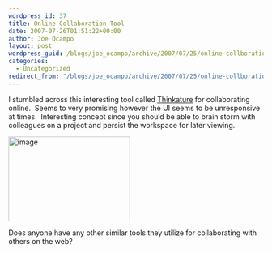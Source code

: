 ```yaml
---
wordpress_id: 37
title: Online Collaboration Tool
date: 2007-07-26T01:51:22+00:00
author: Joe Ocampo
layout: post
wordpress_guid: /blogs/joe_ocampo/archive/2007/07/25/online-collboration-tool.aspx
categories:
  - Uncategorized
redirect_from: "/blogs/joe_ocampo/archive/2007/07/25/online-collboration-tool.aspx/"
---
```

I stumbled across this interesting tool called <a href="http://thinkature.com/" target="_blank">Thinkature</a> for collaborating online.&nbsp; Seems to&nbsp;very&nbsp;promising however the UI seems to be&nbsp;unresponsive at times.&nbsp; Interesting concept&nbsp;since you should be able to brain storm with colleagues on a project and persist the workspace for later viewing.&nbsp;&nbsp;

[<img style="border-right: 0px;border-top: 0px;border-left: 0px;border-bottom: 0px" height="167" alt="image" src="https://lostechies.com/content/joeocampo/uploads/2011/03OnlineCollborationTool_14F6C/image_thumb.png" width="240" border="0" />](https://lostechies.com/content/joeocampo/uploads/2011/03OnlineCollborationTool_14F6C/image.png) 

Does anyone have any other similar tools they utilize for collaborating with others on the web?